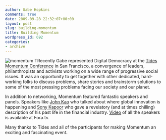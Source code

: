 ```yaml
---
author: Gabe Hopkins
comments: true
date: 2009-09-28 22:32:07+00:00
layout: post
slug: building-momentum
title: Building Momentum
wordpress_id: 692
categories:
- archive
---
```


![momentum T](https://s3.amazonaws.com/digidem-www/wp-content/uploads/2009/09/momentum-T2-201x300.png)Recently Gabe represented Digital Democracy at the [Tides](http://www.tides.org/about-us/index.html) [Momentum Conference](http://www.momentumconference.org/index.php) in San Francisco, a convergence of leaders, philanthropists and activists working on a wide range of progressive social issues. It was an opportunity to get together with other dedicated, hard-working folks to discuss problems, share stories and brainstorm solutions to some of the most pressing problems facing our society and our planet.

In addition to networking, Momentum featured fantastic speakers and panels. Speakers like  [John Kao](http://fora.tv/2009/09/09/MOMENTUM_John_Kao_on_the_New_Geography_of_Innovation) who talked about where global innovation is happening and [Sony Kapoor](http://fora.tv/2009/09/08/CAPITAL_Sony_Kapoor_on_Changing_a_System_of_Our_Creation) who gave a revelatory (and at times chilling) description of his past life in the financial industry. [Video](http://fora.tv/partner/Momentum) of all the speakers is available at Fora.tv.

Many thanks to Tides and all of the participants for making Momentum an exciting and fascinating event.

